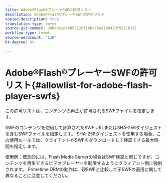```yaml
---
title: Adobe®Flash®プレーヤSWFの許可リスト
description: Adobe®Flash®プレーヤSWFの許可リスト
copied-description: true
translation-type: tm+mt
source-git-commit: 89bdda1d4bd5c126f19ba75a819942df901183d1
workflow-type: tm+mt
source-wordcount: '128'
ht-degree: 0%

---
```



# Adobe®Flash®プレーヤーSWFの許可リスト{#allowlist-for-adobe-flash-player-swfs}

この許可リストは、コンテンツの再生が許可されるSWFファイルを指定します。

SWFのコンテンツを使用して計算されたSWF URLまたはSHA-256ダイジェストを含むSWFファイルを指定します。 SHA-256ダイジェストを使用する場合、この使用ルールでは、クライアントがSWFをダウンロードして検証できる最大時間も指定します。

使用例：概念的には、Flash Media Serverの場合はSWF検証と同じですが、コンテンツを再生できるビデオプレーヤーを制限するようにクライアント側に強制されます。 Primetime DRMの動作は、親SWFと比較して子SWFの適用に関して異なることに注意してください。
